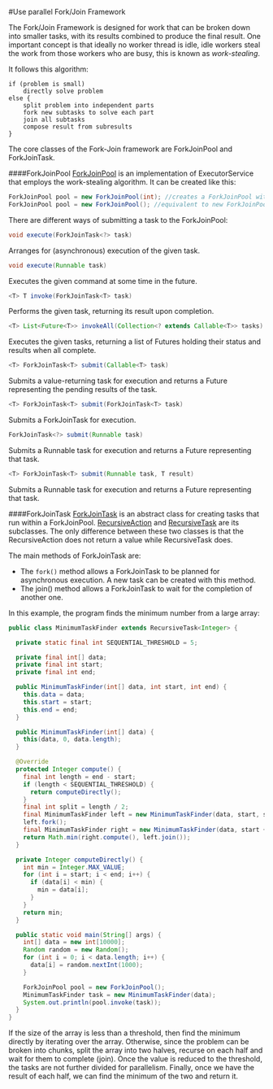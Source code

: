 #Use parallel Fork/Join Framework

The Fork/Join Framework is designed for work that can be broken down into smaller tasks, with its results combined to produce the final result. One important concept is that ideally no worker thread is idle, idle workers steal the work from those workers who are busy, this is known as *work-stealing*.

It follows this algorithm:
````
if (problem is small)
	directly solve problem
else {
	split problem into independent parts
	fork new subtasks to solve each part
	join all subtasks
	compose result from subresults
}
````
The core classes of the Fork-Join framework are ForkJoinPool and ForkJoinTask.

####ForkJoinPool
[ForkJoinPool](https://docs.oracle.com/javase/8/docs/api/java/util/concurrent/ForkJoinPool.html) is an implementation of ExecutorService that employs the work-stealing algorithm. It can be created like this:
````java
ForkJoinPool pool = new ForkJoinPool(int); //creates a ForkJoinPool with the indicated parallelism level (number of initial threads in the pool)
ForkJoinPool pool = new ForkJoinPool(); //equivalent to new ForkJoinPool(Runtime.availableProcessors())
````
There are different ways of submitting a task to the ForkJoinPool:
````java
void execute(ForkJoinTask<?> task)
````
Arranges for (asynchronous) execution of the given task.
````java
void execute(Runnable task)
````
Executes the given command at some time in the future.
````java
<T> T invoke(ForkJoinTask<T> task)
````
Performs the given task, returning its result upon completion.
````java
<T> List<Future<T>> invokeAll(Collection<? extends Callable<T>> tasks)
````
Executes the given tasks, returning a list of Futures holding their status and results when all complete.
````java
<T> ForkJoinTask<T>	submit(Callable<T> task)
````
Submits a value-returning task for execution and returns a Future representing the pending results of the task.
````java
<T> ForkJoinTask<T>	submit(ForkJoinTask<T> task)
````
Submits a ForkJoinTask for execution.
````java
ForkJoinTask<?> submit(Runnable task)
````
Submits a Runnable task for execution and returns a Future representing that task.
````java
<T> ForkJoinTask<T>	submit(Runnable task, T result)
````
Submits a Runnable task for execution and returns a Future representing that task.

####ForkJoinTask
[ForkJoinTask](https://docs.oracle.com/javase/8/docs/api/java/util/concurrent/ForkJoinTask.html) is an abstract class for creating tasks that run within a ForkJoinPool. [RecursiveAction](https://docs.oracle.com/javase/8/docs/api/java/util/concurrent/RecursiveAction.html) and [RecursiveTask](https://docs.oracle.com/javase/8/docs/api/java/util/concurrent/RecursiveTask.html) are its subclasses. The only difference between these two classes is that the RecursiveAction does not return a value while RecursiveTask does.

The main methods of ForkJoinTask are:
* The `fork()` method allows a ForkJoinTask to be planned for asynchronous execution. A new task can be created with this method.
* The join() method allows a ForkJoinTask to wait for the completion of another one.

In this example,  the program finds the minimum number from a large array:
````java
public class MinimumTaskFinder extends RecursiveTask<Integer> {

  private static final int SEQUENTIAL_THRESHOLD = 5;

  private final int[] data;
  private final int start;
  private final int end;

  public MinimumTaskFinder(int[] data, int start, int end) {
    this.data = data;
    this.start = start;
    this.end = end;
  }

  public MinimumTaskFinder(int[] data) {
    this(data, 0, data.length);
  }

  @Override
  protected Integer compute() {
    final int length = end - start;
    if (length < SEQUENTIAL_THRESHOLD) {
      return computeDirectly();
    }
    final int split = length / 2;
    final MinimumTaskFinder left = new MinimumTaskFinder(data, start, start + split);
    left.fork();
    final MinimumTaskFinder right = new MinimumTaskFinder(data, start + split, end);
    return Math.min(right.compute(), left.join());
  }

  private Integer computeDirectly() {
    int min = Integer.MAX_VALUE;
    for (int i = start; i < end; i++) {
      if (data[i] < min) {
        min = data[i];
      }
    }
    return min;
  }

  public static void main(String[] args) {
    int[] data = new int[10000];
    Random random = new Random();
    for (int i = 0; i < data.length; i++) {
      data[i] = random.nextInt(1000);
    }

    ForkJoinPool pool = new ForkJoinPool();
    MinimumTaskFinder task = new MinimumTaskFinder(data);
    System.out.println(pool.invoke(task));
  }
}
````
If the size of the array is less than a threshold, then find the minimum directly by iterating over the array. Otherwise, since the problem can be broken into chunks, split the array into two halves, recurse on each half and wait for them to complete (join). Once the value is reduced to the threshold, the tasks are not further divided for parallelism. Finally, once we have the result of each half, we can find the minimum of the two and return it. 
